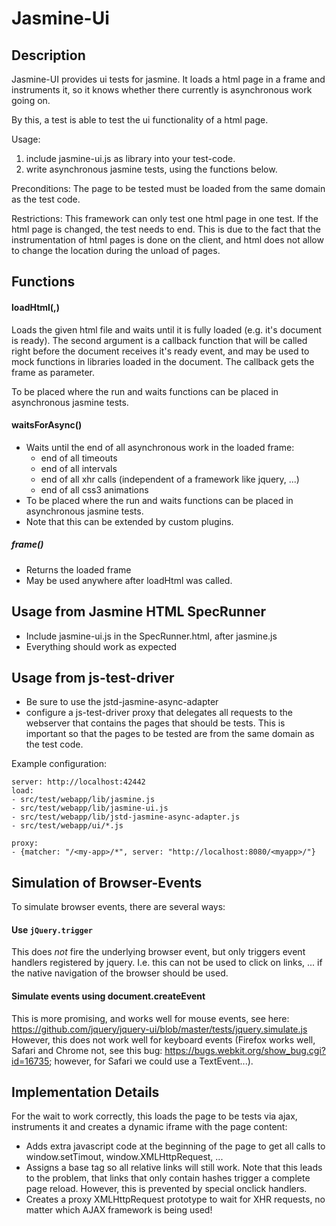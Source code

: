 Jasmine-Ui
=====================

Description
-------------

Jasmine-UI provides ui tests for jasmine. It loads a html page in a frame and instruments it,
so it knows whether there currently is asynchronous work going on.

By this, a test is able to test the ui functionality of a html page.

Usage:

1. include jasmine-ui.js as library into your test-code.
2. write asynchronous jasmine tests, using the functions below.

Preconditions:
The page to be tested must be loaded from the same domain as the test code.

Restrictions:
This framework can only test one html page in one test. If the html page is changed,
the test needs to end. This is due to the fact that the instrumentation of html pages
is done on the client, and html does not allow to change the location during the unload
of pages.

Functions
-----------

#### loadHtml(<your-html-file>,<instrumentCallback>)
Loads the given html file and waits until it is fully loaded (e.g. it's document is ready).
The second argument is a callback function that will be called right before the document receives it's ready
event, and may be used to mock functions in libraries loaded in the document. The callback gets
the frame as parameter.

To be placed where the run and waits functions can be placed in asynchronous jasmine tests.

#### waitsForAsync()
* Waits until the end of all asynchronous work in the loaded frame:
    * end of all timeouts
    * end of all intervals
    * end of all xhr calls (independent of a framework like jquery, ...)
    * end of all css3 animations
* To be placed where the run and waits functions can be placed in asynchronous jasmine tests.
* Note that this can be extended by custom plugins.

##### frame()
* Returns the loaded frame
* May be used anywhere after loadHtml was called.

Usage from Jasmine HTML SpecRunner
------------
* Include jasmine-ui.js in the SpecRunner.html, after jasmine.js
* Everything should work as expected

Usage from js-test-driver
--------------
* Be sure to use the jstd-jasmine-async-adapter
* configure a js-test-driver proxy that delegates all requests to the webserver that contains
  the pages that should be tests. This is important so that the pages to be tested are
  from the same domain as the test code.

Example configuration:


    server: http://localhost:42442
    load:
    - src/test/webapp/lib/jasmine.js
    - src/test/webapp/lib/jasmine-ui.js
    - src/test/webapp/lib/jstd-jasmine-async-adapter.js
    - src/test/webapp/ui/*.js

    proxy:
    - {matcher: "/<my-app>/*", server: "http://localhost:8080/<myapp>/"}





Simulation of Browser-Events
-------

To simulate browser events, there are several ways:

#### Use `jQuery.trigger`
This does _not_ fire the underlying browser event, but only triggers
event handlers registered by jquery. I.e. this can not be used to click on links, ... if the
native navigation of the browser should be used.

#### Simulate events using document.createEvent
This is more promising, and works well for mouse events, see here:
https://github.com/jquery/jquery-ui/blob/master/tests/jquery.simulate.js
However, this does not work well for keyboard events (Firefox works well, Safari and Chrome not,
see this bug: https://bugs.webkit.org/show_bug.cgi?id=16735; however, for Safari we could use a TextEvent...).


Implementation Details
-----------
For the wait to work correctly, this loads the page to be tests via ajax,
instruments it and creates a dynamic iframe with the page content:

- Adds extra javascript code at the beginning of the page to
  get all calls to window.setTimout, window.XMLHttpRequest, ...
- Assigns a base tag so all relative links will still work. Note that this
  leads to the problem, that links that only contain hashes trigger a complete
  page reload. However, this is prevented by special onclick handlers.
- Creates a proxy XMLHttpRequest prototype to wait for XHR requests, no matter
  which AJAX framework is being used!